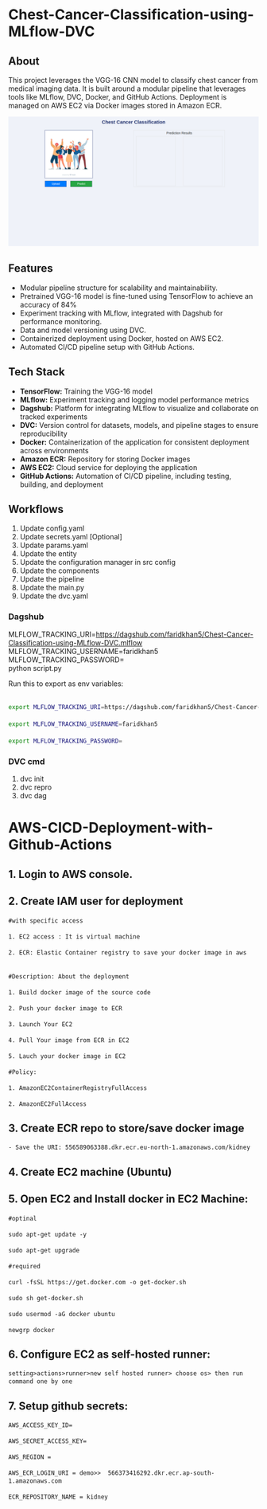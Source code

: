# Chest-Cancer-Classification-using-MLflow-DVC

## About
This project leverages the VGG-16 CNN model to classify chest cancer from medical imaging data. It is built around a modular pipeline that leverages tools like MLflow, DVC, Docker, and GitHub Actions. Deployment is managed on AWS EC2 via Docker images stored in Amazon ECR.

![website img](chest_cancer_website_img.png)

## Features
* Modular pipeline structure for scalability and maintainability.
* Pretrained VGG-16 model is fine-tuned using TensorFlow to achieve an accuracy of 84%
* Experiment tracking with MLflow, integrated with Dagshub for performance monitoring.
* Data and model versioning using DVC.
* Containerized deployment using Docker, hosted on AWS EC2.
* Automated CI/CD pipeline setup with GitHub Actions.

## Tech Stack
* **TensorFlow:** Training the VGG-16 model
* **MLflow:** Experiment tracking and logging model performance metrics
* **Dagshub:** Platform for integrating MLflow to visualize and collaborate on tracked experiments
* **DVC:** Version control for datasets, models, and pipeline stages to ensure reproducibility
* **Docker:** Containerization of the application for consistent deployment across environments
* **Amazon ECR:** Repository for storing Docker images
* **AWS EC2:** Cloud service for deploying the application
* **GitHub Actions:** Automation of CI/CD pipeline, including testing, building, and deployment

## Workflows

1. Update config.yaml
2. Update secrets.yaml [Optional]
3. Update params.yaml
4. Update the entity
5. Update the configuration manager in src config
6. Update the components
7. Update the pipeline
8. Update the main.py
9. Update the dvc.yaml


### Dagshub

MLFLOW_TRACKING_URI=https://dagshub.com/faridkhan5/Chest-Cancer-Classification-using-MLflow-DVC.mlflow \
MLFLOW_TRACKING_USERNAME=faridkhan5 \
MLFLOW_TRACKING_PASSWORD= \
python script.py

Run this to export as env variables:

```bash

export MLFLOW_TRACKING_URI=https://dagshub.com/faridkhan5/Chest-Cancer-Classification-using-MLflow-DVC.mlflow

export MLFLOW_TRACKING_USERNAME=faridkhan5

export MLFLOW_TRACKING_PASSWORD=

```

 ### DVC cmd

1. dvc init
2. dvc repro
3. dvc dag


# AWS-CICD-Deployment-with-Github-Actions

## 1. Login to AWS console.

## 2. Create IAM user for deployment

	#with specific access

	1. EC2 access : It is virtual machine

	2. ECR: Elastic Container registry to save your docker image in aws


	#Description: About the deployment

	1. Build docker image of the source code

	2. Push your docker image to ECR

	3. Launch Your EC2 

	4. Pull Your image from ECR in EC2

	5. Lauch your docker image in EC2

	#Policy:

	1. AmazonEC2ContainerRegistryFullAccess

	2. AmazonEC2FullAccess

	
## 3. Create ECR repo to store/save docker image
    - Save the URI: 556589063388.dkr.ecr.eu-north-1.amazonaws.com/kidney

	
## 4. Create EC2 machine (Ubuntu) 

## 5. Open EC2 and Install docker in EC2 Machine:
	
	
	#optinal

	sudo apt-get update -y

	sudo apt-get upgrade
	
	#required

	curl -fsSL https://get.docker.com -o get-docker.sh

	sudo sh get-docker.sh

	sudo usermod -aG docker ubuntu

	newgrp docker
	
## 6. Configure EC2 as self-hosted runner:
    setting>actions>runner>new self hosted runner> choose os> then run command one by one


## 7. Setup github secrets:

    AWS_ACCESS_KEY_ID=

    AWS_SECRET_ACCESS_KEY=

    AWS_REGION = 

    AWS_ECR_LOGIN_URI = demo>>  566373416292.dkr.ecr.ap-south-1.amazonaws.com

    ECR_REPOSITORY_NAME = kidney
